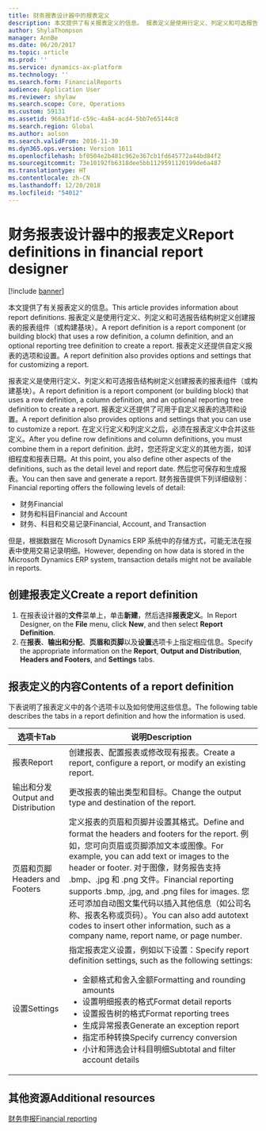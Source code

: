 ```yaml
---
title: 财务报表设计器中的报表定义
description: 本文提供了有关报表定义的信息。 报表定义是使用行定义、列定义和可选报告结构树定义创建报表的报表组件（或构建基块）。 报表定义还提供自定义报表的选项和设置。
author: ShylaThompson
manager: AnnBe
ms.date: 06/20/2017
ms.topic: article
ms.prod: ''
ms.service: dynamics-ax-platform
ms.technology: ''
ms.search.form: FinancialReports
audience: Application User
ms.reviewer: shylaw
ms.search.scope: Core, Operations
ms.custom: 59131
ms.assetid: 966a3f1d-c59c-4a84-acd4-5bb7e65144c8
ms.search.region: Global
ms.author: aolson
ms.search.validFrom: 2016-11-30
ms.dyn365.ops.version: Version 1611
ms.openlocfilehash: bf0504e2b481c962e367cb1fd645772a44bd84f2
ms.sourcegitcommit: 73e10192fb6318dee5bb1129591120199de6a487
ms.translationtype: HT
ms.contentlocale: zh-CN
ms.lasthandoff: 12/20/2018
ms.locfileid: "54012"
---
```

# <a name="report-definitions-in-financial-report-designer"></a><span data-ttu-id="19626-105">财务报表设计器中的报表定义</span><span class="sxs-lookup"><span data-stu-id="19626-105">Report definitions in financial report designer</span></span>

[!include [banner](../includes/banner.md)]

<span data-ttu-id="19626-106">本文提供了有关报表定义的信息。</span><span class="sxs-lookup"><span data-stu-id="19626-106">This article provides information about report definitions.</span></span> <span data-ttu-id="19626-107">报表定义是使用行定义、列定义和可选报告结构树定义创建报表的报表组件（或构建基块）。</span><span class="sxs-lookup"><span data-stu-id="19626-107">A report definition is a report component (or building block) that uses a row definition, a column definition, and an optional reporting tree definition to create a report.</span></span> <span data-ttu-id="19626-108">报表定义还提供自定义报表的选项和设置。</span><span class="sxs-lookup"><span data-stu-id="19626-108">A report definition also provides options and settings that for customizing a report.</span></span> 

<span data-ttu-id="19626-109">报表定义是使用行定义、列定义和可选报告结构树定义创建报表的报表组件（或构建基块）。</span><span class="sxs-lookup"><span data-stu-id="19626-109">A report definition is a report component (or building block) that uses a row definition, a column definition, and an optional reporting tree definition to create a report.</span></span> <span data-ttu-id="19626-110">报表定义还提供了可用于自定义报表的选项和设置。</span><span class="sxs-lookup"><span data-stu-id="19626-110">A report definition also provides options and settings that you can use to customize a report.</span></span> <span data-ttu-id="19626-111">在定义行定义和列定义之后，必须在报表定义中合并这些定义。</span><span class="sxs-lookup"><span data-stu-id="19626-111">After you define row definitions and column definitions, you must combine them in a report definition.</span></span> <span data-ttu-id="19626-112">此时，您还将定义定义的其他方面，如详细程度和报表日期。</span><span class="sxs-lookup"><span data-stu-id="19626-112">At this point, you also define other aspects of the definitions, such as the detail level and report date.</span></span> <span data-ttu-id="19626-113">然后您可保存和生成报表。</span><span class="sxs-lookup"><span data-stu-id="19626-113">You can then save and generate a report.</span></span> <span data-ttu-id="19626-114">财务报告提供下列详细级别：</span><span class="sxs-lookup"><span data-stu-id="19626-114">Financial reporting offers the following levels of detail:</span></span>

- <span data-ttu-id="19626-115">财务</span><span class="sxs-lookup"><span data-stu-id="19626-115">Financial</span></span>
- <span data-ttu-id="19626-116">财务和科目</span><span class="sxs-lookup"><span data-stu-id="19626-116">Financial and Account</span></span>
- <span data-ttu-id="19626-117">财务、科目和交易记录</span><span class="sxs-lookup"><span data-stu-id="19626-117">Financial, Account, and Transaction</span></span>

<span data-ttu-id="19626-118">但是，根据数据在 Microsoft Dynamics ERP 系统中的存储方式，可能无法在报表中使用交易记录明细。</span><span class="sxs-lookup"><span data-stu-id="19626-118">However, depending on how data is stored in the Microsoft Dynamics ERP system, transaction details might not be available in reports.</span></span>

## <a name="create-a-report-definition"></a><span data-ttu-id="19626-119">创建报表定义</span><span class="sxs-lookup"><span data-stu-id="19626-119">Create a report definition</span></span>
1. <span data-ttu-id="19626-120">在报表设计器的**文件**菜单上，单击**新建**，然后选择**报表定义**。</span><span class="sxs-lookup"><span data-stu-id="19626-120">In Report Designer, on the **File** menu, click **New**, and then select **Report Definition**.</span></span>
2. <span data-ttu-id="19626-121">在**报表**、**输出和分配**、**页眉和页脚**以及**设置**选项卡上指定相应信息。</span><span class="sxs-lookup"><span data-stu-id="19626-121">Specify the appropriate information on the **Report**, **Output and Distribution**, **Headers and Footers**, and **Settings** tabs.</span></span>

## <a name="contents-of-a-report-definition"></a><span data-ttu-id="19626-122">报表定义的内容</span><span class="sxs-lookup"><span data-stu-id="19626-122">Contents of a report definition</span></span>
<span data-ttu-id="19626-123">下表说明了报表定义中的各个选项卡以及如何使用这些信息。</span><span class="sxs-lookup"><span data-stu-id="19626-123">The following table describes the tabs in a report definition and how the information is used.</span></span>

<table>
<thead>
<tr>
<th><span data-ttu-id="19626-124">选项卡</span><span class="sxs-lookup"><span data-stu-id="19626-124">Tab</span></span></th>
<th><span data-ttu-id="19626-125">说明</span><span class="sxs-lookup"><span data-stu-id="19626-125">Description</span></span></th>
</tr>
</thead>
<tbody>
<tr>
<td><span data-ttu-id="19626-126">报表</span><span class="sxs-lookup"><span data-stu-id="19626-126">Report</span></span></td>
<td><span data-ttu-id="19626-127">创建报表、配置报表或修改现有报表。</span><span class="sxs-lookup"><span data-stu-id="19626-127">Create a report, configure a report, or modify an existing report.</span></span></td>
</tr>
<tr>
<td><span data-ttu-id="19626-128">输出和分发</span><span class="sxs-lookup"><span data-stu-id="19626-128">Output and Distribution</span></span></td>
<td><span data-ttu-id="19626-129">更改报表的输出类型和目标。</span><span class="sxs-lookup"><span data-stu-id="19626-129">Change the output type and destination of the report.</span></span></td>
</tr>
<tr>
<td><span data-ttu-id="19626-130">页眉和页脚</span><span class="sxs-lookup"><span data-stu-id="19626-130">Headers and Footers</span></span></td>
<td><span data-ttu-id="19626-131">定义报表的页眉和页脚并设置其格式。</span><span class="sxs-lookup"><span data-stu-id="19626-131">Define and format the headers and footers for the report.</span></span> <span data-ttu-id="19626-132">例如，您可向页眉或页脚添加文本或图像。</span><span class="sxs-lookup"><span data-stu-id="19626-132">For example, you can add text or images to the header or footer.</span></span> <span data-ttu-id="19626-133">对于图像，财务报告支持 .bmp、.jpg 和 .png 文件。</span><span class="sxs-lookup"><span data-stu-id="19626-133">Financial reporting supports .bmp, .jpg, and .png files for images.</span></span> <span data-ttu-id="19626-134">您还可添加自动图文集代码以插入其他信息（如公司名称、报表名称或页码）。</span><span class="sxs-lookup"><span data-stu-id="19626-134">You can also add autotext codes to insert other information, such as a company name, report name, or page number.</span></span></td>
</tr>
<tr>
<td><span data-ttu-id="19626-135">设置</span><span class="sxs-lookup"><span data-stu-id="19626-135">Settings</span></span></td>
<td><span data-ttu-id="19626-136">指定报表定义设置，例如以下设置：</span><span class="sxs-lookup"><span data-stu-id="19626-136">Specify report definition settings, such as the following settings:</span></span>
<ul>
<li><span data-ttu-id="19626-137">金额格式和舍入金额</span><span class="sxs-lookup"><span data-stu-id="19626-137">Formatting and rounding amounts</span></span></li>
<li><span data-ttu-id="19626-138">设置明细报表的格式</span><span class="sxs-lookup"><span data-stu-id="19626-138">Format detail reports</span></span></li>
<li><span data-ttu-id="19626-139">设置报告树的格式</span><span class="sxs-lookup"><span data-stu-id="19626-139">Format reporting trees</span></span></li>
<li><span data-ttu-id="19626-140">生成异常报表</span><span class="sxs-lookup"><span data-stu-id="19626-140">Generate an exception report</span></span></li>
<li><span data-ttu-id="19626-141">指定币种转换</span><span class="sxs-lookup"><span data-stu-id="19626-141">Specify currency conversion</span></span></li>
<li><span data-ttu-id="19626-142">小计和筛选会计科目明细</span><span class="sxs-lookup"><span data-stu-id="19626-142">Subtotal and filter account details</span></span></li>
</ul>
</td>
</tr>
</tbody>
</table>

## <a name="additional-resources"></a><span data-ttu-id="19626-143">其他资源</span><span class="sxs-lookup"><span data-stu-id="19626-143">Additional resources</span></span>

[<span data-ttu-id="19626-144">财务申报</span><span class="sxs-lookup"><span data-stu-id="19626-144">Financial reporting</span></span>](financial-reporting-intro.md)
